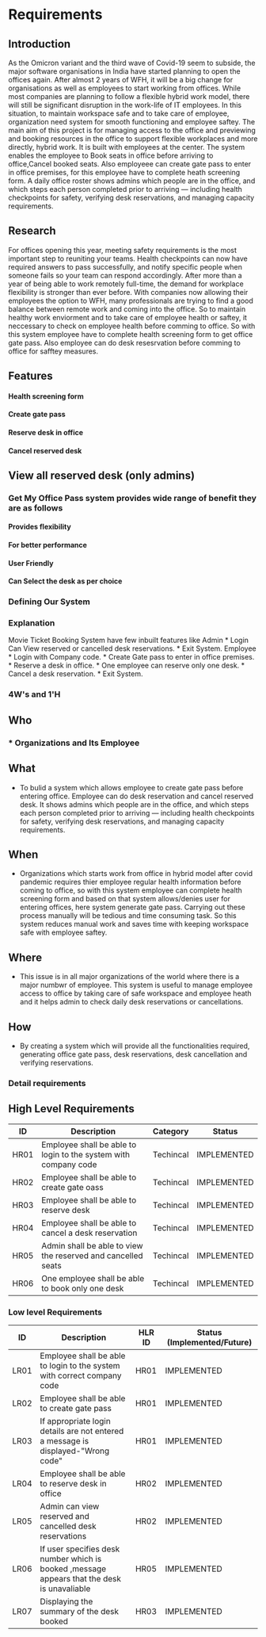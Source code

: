 # Requirements
## Introduction
  As the Omicron variant and the third wave of Covid-19 seem to subside, the major software organisations in India have started planning to open the offices again. After almost 2 years of WFH, it will be a big change for organisations as well as employees to start working from offices. While most companies are planning to follow a flexible hybrid work model, there will still be significant disruption in the work-life of IT employees. In this situation, to maintain workspace safe and to take care of employee, organization need system for smooth functioning and employee saftey. The main aim of this project is for managing access to the office and previewing and booking resources in the office to support flexible workplaces and more directly, hybrid work. It is built with employees at the center.  The system enables the employee to Book seats in office before arriving to office,Cancel booked seats. Also employeee can create gate pass to enter in office premises, for this employee have to complete heath screening form.  A daily office roster shows admins which people are in the office, and which steps each person completed prior to arriving — including health checkpoints for safety, verifying desk reservations, and managing capacity requirements.

## Research

For offices opening this year, meeting safety requirements is the most important step to reuniting your teams. Health checkpoints can now have required answers to pass successfully, and notify specific people when someone fails so your team can respond accordingly. After more than a year of being able to work remotely full-time, the demand for workplace flexibility is stronger than ever before.  With companies now allowing their employees the option to WFH, many professionals are trying to find a good balance between remote work and coming into the office.  So to maintain healthy work enviorment and to take care of employee health or saftey, it neccessary to check on employee health before comming to office. So with this system employee have to complete health screening form to get office gate pass. 
Also employee can do desk resesrvation before comming to office for safftey measures.


## Features
#### Health screening form
#### Create gate pass
#### Reserve desk in office
#### Cancel reserved desk
##  View all reserved desk (only admins)
### Get My Office Pass system provides wide range of benefit they are as follows
#### Provides flexibility
#### For better performance
#### User Friendly
#### Can Select the desk as per choice

### Defining Our System
### Explanation
Movie Ticket Booking System have few inbuilt features like
      Admin
    * Login Can View reserved or cancelled desk reservations.
    * Exit System.
      Employee
    * Login with Company code.
    * Create Gate pass to enter in office premises.
    * Reserve a desk in office.
    * One employee can reserve only one desk.
    * Cancel a desk reservation.
    * Exit System.
   


### 4W&#39;s and 1&#39;H

## Who
### * Organizations and Its Employee

## What
*   To bulid a system which allows employee to create gate pass before entering office. Employee can do desk reservation and cancel reserved desk. It shows admins which people are in the office, and which steps each person completed prior to arriving — including health checkpoints for safety, verifying desk reservations, and managing capacity requirements.

## When
* Organizations which starts work from office in hybrid model  after covid pandemic requires thier employee regular health information before coming to office, so with this system employee can complete health screening form and based on that system allows/denies user for entering offices, here system generate gate pass.  Carrying out these process manually will be tedious and time consuming task. So this system reduces manual work and saves time with keeping workspace safe with employee saftey.


## Where
*   This issue is in all major organizations of the world where there is a major numbwr of employee. This system is useful to manage employee access to office by taking care of safe workspace and employee heath and it helps admin to check daily desk reservations or cancellations.

## How
*   By creating a system which will provide all the functionalities required, generating office gate pass, desk reservations, desk cancellation and verifying reservations.

### Detail requirements

## High Level Requirements 
| ID | Description | Category | Status | 
| ----- | ----- | ------- | ---------|
| HR01 | Employee shall be able to login to the system with company code| Techincal | IMPLEMENTED | 
| HR02 | Employee shall be able to create gate oass | Techincal | IMPLEMENTED |
| HR03 | Employee shall be able to reserve desk | Techincal | IMPLEMENTED |
| HR04 | Employee shall be able to cancel a desk reservation| Techincal | IMPLEMENTED |
| HR05 | Admin shall be able to view the reserved and cancelled seats  | Techincal | IMPLEMENTED |
| HR06 | One employee shall be able to book only one desk  | Techincal | IMPLEMENTED |

### Low level Requirements
 
| ID | Description | HLR ID | Status (Implemented/Future) |
| ------ | --------- | ------ | ----- |
|LR01|Employee shall be able to login to the system with correct company code|HR01|IMPLEMENTED|
|LR02|Employee shall be able to create gate pass|HR01|IMPLEMENTED|
|LR03| If appropriate login details are not entered a message is displayed-"Wrong code" | HR01 | IMPLEMENTED |
|LR04 |Employee shall be able to reserve desk in office  | HR02 | IMPLEMENTED |
|LR05| Admin can view reserved and cancelled desk reservations| HR02|IMPLEMENTED|
|LR06 |If user specifies desk number which  is booked ,message appears that the desk is unavaliable  | HR05 | IMPLEMENTED |
|LR07 |Displaying the summary of the desk booked  | HR03 |IMPLEMENTED|

